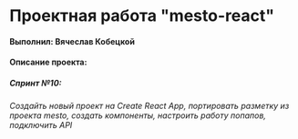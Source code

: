 # Проектная работа "mesto-react"

#### Выполнил: Вячеслав Кобецкой

#### Описание проекта:

##### Спринт №10:
###### Создайть новый проект на Create React App, портировать разметку из проекта mesto, создать компоненты, настроить работу попапов, подключить API